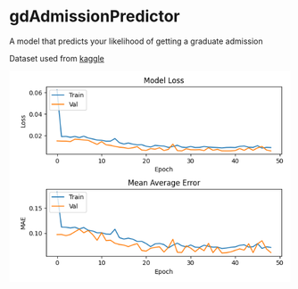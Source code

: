 # gdAdmissionPredictor
A model that predicts your likelihood of getting a graduate admission

Dataset used from [kaggle](https://www.kaggle.com/datasets/mohansacharya/graduate-admissions)

![Perfromance Gragh of Epoch against losses (model loss & MAE)](https://github.com/Kingsolomon445/gdAdmissionPredictor/blob/main/Figure_1.png)
